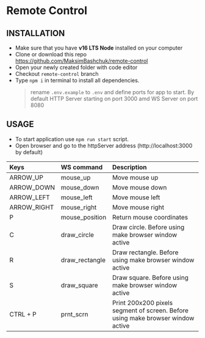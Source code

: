 # Remote Control

## INSTALLATION

- Make sure that you have **v16 LTS Node** installed on your computer
- Clone or download this repo https://github.com/MaksimBashchuk/remote-control
- Open your newly created folder with code editor
- Checkout `remote-control` branch
- Type `npm i` in terminal to install all dependencies.
  > rename `.env.example` to `.env` and define ports for app to start. By default HTTP Server starting on port 3000 amd WS Server on port 8080

## USAGE

- To start application use `npm run start` script.
- Open browser and go to the httpServer address (http://localhost:3000 by default)

| Keys        | WS command     | Description                                                                     |
| :---------- | :------------- | :------------------------------------------------------------------------------ |
| ARROW_UP    | mouse_up       | Move mouse up                                                                   |
| ARROW_DOWN  | mouse_down     | Move mouse down                                                                 |
| ARROW_LEFT  | mouse_left     | Move mouse left                                                                 |
| ARROW_RIGHT | mouse_right    | Move mouse right                                                                |
| P           | mouse_position | Return mouse coordinates                                                        |
| C           | draw_circle    | Draw circle. Before using make browser window active                            |
| R           | draw_rectangle | Draw rectangle. Before using make browser window active                         |
| S           | draw_square    | Draw square. Before using make browser window active                            |
| CTRL + P    | prnt_scrn      | Print 200x200 pixels segment of screen. Before using make browser window active |
